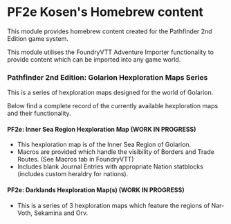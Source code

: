 # PF2e Kosen's Homebrew content

This module provides homebrew content created for the Pathfinder 2nd Edition game system.

This module utilises the FoundryVTT Adventure Importer functionality to provide content which can be imported into any game world.

### Pathfinder 2nd Edition: Golarion Hexploration Maps Series

This is a series of hexploration maps designed for the world of Golarion.

Below find a complete record of the currently available hexploration maps and their functionality.

#### PF2e: Inner Sea Region Hexploration Map (WORK IN PROGRESS)

- This hexploration map is of the Inner Sea Region of Golarion.
- Macros are provided which handle the visibility of Borders and Trade Routes. (See Macros tab in FoundryVTT)
- Includes blank Journal Entries with appropriate Nation statblocks (includes custom heraldry for nations).

#### PF2e: Darklands Hexploration Map(s) (WORK IN PROGRESS)

- This is a series of 3 hexploration maps which feature the regions of Nar-Voth, Sekamina and Orv.